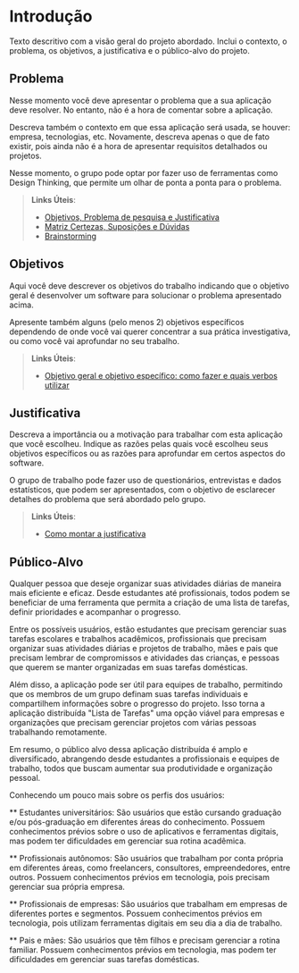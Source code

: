 # Introdução

Texto descritivo com a visão geral do projeto abordado. Inclui o contexto, o problema, os objetivos, a justificativa e o público-alvo do projeto.

## Problema
Nesse momento você deve apresentar o problema que a sua aplicação deve  resolver. No entanto, não é a hora de comentar sobre a aplicação.

Descreva também o contexto em que essa aplicação será usada, se  houver: empresa, tecnologias, etc. Novamente, descreva apenas o que de  fato existir, pois ainda não é a hora de apresentar requisitos  detalhados ou projetos.

Nesse momento, o grupo pode optar por fazer uso  de ferramentas como Design Thinking, que permite um olhar de ponta a ponta para o problema.

> **Links Úteis**:
> - [Objetivos, Problema de pesquisa e Justificativa](https://medium.com/@versioparole/objetivos-problema-de-pesquisa-e-justificativa-c98c8233b9c3)
> - [Matriz Certezas, Suposições e Dúvidas](https://medium.com/educa%C3%A7%C3%A3o-fora-da-caixa/matriz-certezas-suposi%C3%A7%C3%B5es-e-d%C3%BAvidas-fa2263633655)
> - [Brainstorming](https://www.euax.com.br/2018/09/brainstorming/)

## Objetivos

Aqui você deve descrever os objetivos do trabalho indicando que o objetivo geral é desenvolver um software para solucionar o problema apresentado acima. 

Apresente também alguns (pelo menos 2) objetivos específicos dependendo de onde você vai querer concentrar a sua prática investigativa, ou como você vai aprofundar no seu trabalho.
 
> **Links Úteis**:
> - [Objetivo geral e objetivo específico: como fazer e quais verbos utilizar](https://blog.mettzer.com/diferenca-entre-objetivo-geral-e-objetivo-especifico/)

## Justificativa

Descreva a importância ou a motivação para trabalhar com esta aplicação que você escolheu. Indique as razões pelas quais você escolheu seus objetivos específicos ou as razões para aprofundar em certos aspectos do software.

O grupo de trabalho pode fazer uso de questionários, entrevistas e dados estatísticos, que podem ser apresentados, com o objetivo de esclarecer detalhes do problema que será abordado pelo grupo.

> **Links Úteis**:
> - [Como montar a justificativa](https://guiadamonografia.com.br/como-montar-justificativa-do-tcc/)

## Público-Alvo

Qualquer pessoa que deseje organizar suas atividades diárias de maneira mais eficiente e eficaz. Desde estudantes até profissionais, todos podem se beneficiar de uma ferramenta que permita a criação de uma lista de tarefas, definir prioridades e acompanhar o progresso.

Entre os possíveis usuários, estão estudantes que precisam gerenciar suas tarefas escolares e trabalhos acadêmicos, profissionais que precisam organizar suas atividades diárias e projetos de trabalho, mães e pais que precisam lembrar de compromissos e atividades das crianças, e pessoas que querem se manter organizadas em suas tarefas domésticas.

Além disso, a aplicação pode ser útil para equipes de trabalho, permitindo que os membros de um grupo definam suas tarefas individuais e compartilhem informações sobre o progresso do projeto. Isso torna a aplicação distribuída "Lista de Tarefas" uma opção viável para empresas e organizações que precisam gerenciar projetos com várias pessoas trabalhando remotamente.

Em resumo, o público alvo dessa aplicação distribuída é amplo e diversificado, abrangendo desde estudantes a profissionais e equipes de trabalho, todos que buscam aumentar sua produtividade e organização pessoal.

Conhecendo um pouco mais sobre os perfis dos usuários:

 ** Estudantes universitários: São usuários que estão cursando graduação e/ou pós-graduação em diferentes áreas do conhecimento. Possuem conhecimentos prévios sobre o uso de aplicativos e ferramentas digitais, mas podem ter dificuldades em gerenciar sua rotina acadêmica.
 
 ** Profissionais autônomos: São usuários que trabalham por conta própria em diferentes áreas, como freelancers, consultores, empreendedores, entre outros. Possuem conhecimentos prévios em tecnologia, pois precisam gerenciar sua própria empresa.
 
 ** Profissionais de empresas: São usuários que trabalham em empresas de diferentes portes e segmentos. Possuem conhecimentos prévios em tecnologia, pois utilizam ferramentas digitais em seu dia a dia de trabalho.
 
 ** Pais e mães: São usuários que têm filhos e precisam gerenciar a rotina familiar. Possuem conhecimentos prévios em tecnologia, mas podem ter dificuldades em gerenciar suas tarefas domésticas.
